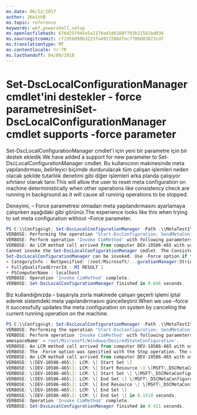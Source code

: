 ```yaml
---
ms.date: 06/12/2017
author: JKeithB
ms.topic: reference
keywords: wmf,powershell,setup
ms.openlocfilehash: 676d25f945e5a2176ed1d6108f703b21581bd036
ms.sourcegitcommit: cf195b090b3223fa4917206dfec7f0b603873cdf
ms.translationtype: MT
ms.contentlocale: tr-TR
ms.lasthandoff: 04/09/2018
---
```

# <a name="set-dsclocalconfigurationmanager-cmdlet-supports--force-parameter"></a><span data-ttu-id="67d16-102">Set-DscLocalConfigurationManager cmdlet'ini destekler - force parametresini</span><span class="sxs-lookup"><span data-stu-id="67d16-102">Set-DscLocalConfigurationManager cmdlet supports -force parameter</span></span>

<span data-ttu-id="67d16-103">Set-DscLocalConfigurationManager cmdlet'i için yeni bir parametre için bir destek ekledik.</span><span class="sxs-lookup"><span data-stu-id="67d16-103">We have added a support for new parameter to Set-DscLocalConfigurationManager cmdlet.</span></span> <span data-ttu-id="67d16-104">Bu kullanıcının makinesinde meta yapılandırması, belirleyici biçimde durdurulacak tüm çalışan işlemleri neden olacak şekilde tutarlılık denetimi gibi diğer işlemleri arka planda çalışıyor sıfırlanır olanak tanır.</span><span class="sxs-lookup"><span data-stu-id="67d16-104">This will allow the user to reset meta configuration on machine deterministically when other operations like consistency check are running in background as it will cause all running operations to be stopped.</span></span>

<span data-ttu-id="67d16-105">Deneyimi, – Force parametresi olmadan meta yapılandırmasını ayarlamaya çalışırken aşağıdaki gibi görünür.</span><span class="sxs-lookup"><span data-stu-id="67d16-105">The experience looks like this when trying to set meta configuration without –Force parameter.</span></span>
```powershell
PS C:\\Configs&gt; Set-DscLocalConfigurationManager -Path .\\MetaTest1\\ -Verbose
VERBOSE: Performing the operation "Start-DscConfiguration: SendMetaConfigurationApply" on target "MSFT\_DSCLocalConfigurationManager".
VERBOSE: Perform operation 'Invoke CimMethod' with following parameters, ''methodName' = SendMetaConfigurationApply,'className' = MSFT\_DSCLocalConfigurationManager,'namespaceName' = root/Microsoft/Windows/DesiredStateConfiguration'.
VERBOSE: An LCM method call arrived from computer DEV-10586-465 with user sid S-1-5-21-2127521184-1604012920-1887927527-5557045.
Cannot invoke the Set-DscLocalConfigurationManager cmdlet. The Consistency Check or Pull cmdlet is in progress and must return before
Set-DscLocalConfigurationManager can be invoked. Use -Force option if that is available to cancel the current operation.
+ CategoryInfo : NotSpecified: (root/Microsoft/...gurationManager:String) \[\], CimException
+ FullyQualifiedErrorId : MI RESULT 1
+ PSComputerName : localhost
VERBOSE: Operation 'Invoke CimMethod' complete.
VERBOSE: Set-DscLocalConfigurationManager finished in 0.046 seconds.
```

<span data-ttu-id="67d16-106">Biz kullandığınızda – başarıyla zorla makinede çalışan geçerli işlemi iptal ederek sistemdeki meta yapılandırmasını güncelleştirir.</span><span class="sxs-lookup"><span data-stu-id="67d16-106">When we use –force it successfully updates the meta configuration on system by canceling the current running operation on the machine.</span></span>
```powershell
PS C:\\Configs&gt; Set-DscLocalConfigurationManager -Path .\\MetaTest1\\ -Verbose -Force
VERBOSE: Performing the operation "Start-DscConfiguration: SendMetaConfigurationApply" on target "MSFT\_DSCLocalConfigurationManager".
VERBOSE: Perform operation 'Invoke CimMethod' with following parameters, ''methodName' = SendMetaConfigurationApply,'className' = MSFT\_DSCLocalConfigurationManager,'n
amespaceName' = root/Microsoft/Windows/DesiredStateConfiguration'.
VERBOSE: An LCM method call arrived from computer DEV-10586-465 with user sid S-1-5-21-2127521184-1604012920-1887927527-5557045.
VERBOSE: The -Force option was specified with the Stop operation. The current configuration has been successfully cancelled.
VERBOSE: An LCM method call arrived from computer DEV-10586-465 with user sid S-1-5-21-2127521184-1604012920-1887927527-5557045.
VERBOSE: \[DEV-10586-465\]: LCM: \[ Start Set \]
VERBOSE: \[DEV-10586-465\]: LCM: \[ Start Resource \] \[MSFT\_DSCMetaConfiguration\]
VERBOSE: \[DEV-10586-465\]: LCM: \[ Start Set \] \[MSFT\_DSCMetaConfiguration\]
VERBOSE: \[DEV-10586-465\]: LCM: \[ End Set \] \[MSFT\_DSCMetaConfiguration\] in 0.0310 seconds.
VERBOSE: \[DEV-10586-465\]: LCM: \[ End Resource \] \[MSFT\_DSCMetaConfiguration\]
VERBOSE: \[DEV-10586-465\]: LCM: \[ End Set \]
VERBOSE: \[DEV-10586-465\]: LCM: \[ End Set \] in 0.1410 seconds.
VERBOSE: Operation 'Invoke CimMethod' complete.
VERBOSE: Set-DscLocalConfigurationManager finished in 0.421 seconds.
```